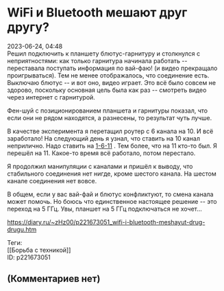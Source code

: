 WiFi и Bluetooth мешают друг другу?
===================================

  
2023-06-24, 04:48  
 Решил подключить к планшету блютус-гарнитуру и столкнулся с неприятностями: как только гарнитура начинала работать -- переставала поступать информация по вай-фаю! (и видео прекращало проигрываться). Тем не менее отображалось, что соединение есть. Выключаю блютус -- и вот оно, видео играет. Это всё было совсем не здорово, поскольку основная цель была как раз -- смотреть видео через интернет с гарнитурой.   
   
 Фен-шуй с позиционированием планшета и гарнитуры показал, что если они не рядом находятся, а разнесены, то результат чуть лучше.   
   
 В качестве эксперимента я перетащил роутер с 6 канала на 10. И всё заработало! На следующий день я узнал, что ставить на 10 канал неприлично. Надо ставить на  [1-6-11](https://habr.com/ru/articles/506812/)  . Тем более, что на 11 кто-то был. Я перешёл на 11. Какое-то время всё работало, потом перестало.   
   
 Я продолжил манипуляции с каналами и пришёл к выводу, что стабильного соединения нет нигде, кроме шестого канала. На шестом канале соединения нет вовсе.   
   
 В общем, если у вас вай-фай и блютус конфликтуют, то смена канала может помочь. Но боюсь что единственное настоящее решение -- это переход на 5 ГГц. Увы, планшет на 5 ГГц подключаться не хочет...   
  
<https://diary.ru/~zHz00/p221673051_wifi-i-bluetooth-meshayut-drug-drugu.htm>  
  
Теги:  
[[Борьба с техникой]]  
ID: p221673051  


(Комментариев нет)
------------------